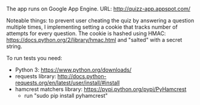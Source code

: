 The app runs on Google App Engine. URL: http://quizz-app.appspot.com/

Noteable things: to prevent user cheating the quiz by answering a question multiple times, I implementing setting a cookie
that tracks number of attempts for every question. The cookie is hashed using HMAC: https://docs.python.org/2/library/hmac.html
and "salted" with a secret string.


To run tests you need:

* Python 3: https://www.python.org/downloads/
* requests library: http://docs.python-requests.org/en/latest/user/install/#install
* hamcrest matchers  library: https://pypi.python.org/pypi/PyHamcrest
	- run "sudo pip install pyhamcrest"
